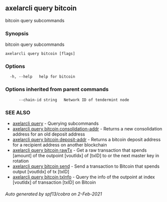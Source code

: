 ## axelarcli query bitcoin

bitcoin query subcommands

### Synopsis

bitcoin query subcommands

```
axelarcli query bitcoin [flags]
```

### Options

```
  -h, --help   help for bitcoin
```

### Options inherited from parent commands

```
      --chain-id string   Network ID of tendermint node
```

### SEE ALSO

* [axelarcli query](axelarcli_query.md)	 - Querying subcommands
* [axelarcli query bitcoin consolidation-addr](axelarcli_query_bitcoin_consolidation-addr.md)	 - Returns a new consolidation address for an old deposit address
* [axelarcli query bitcoin deposit-addr](axelarcli_query_bitcoin_deposit-addr.md)	 - Returns a bitcoin deposit address for a recipient address on another blockchain
* [axelarcli query bitcoin rawTx](axelarcli_query_bitcoin_rawTx.md)	 - Get a raw transaction that spends [amount] of the outpoint [voutIdx] of [txID] to <recipient> or the next master key in rotation
* [axelarcli query bitcoin send](axelarcli_query_bitcoin_send.md)	 - Send a transaction to Bitcoin that spends output [voutIdx] of tx [txID]
* [axelarcli query bitcoin txInfo](axelarcli_query_bitcoin_txInfo.md)	 - Query the info of the outpoint at index [voutIdx] of transaction [txID] on Bitcoin

###### Auto generated by spf13/cobra on 2-Feb-2021
